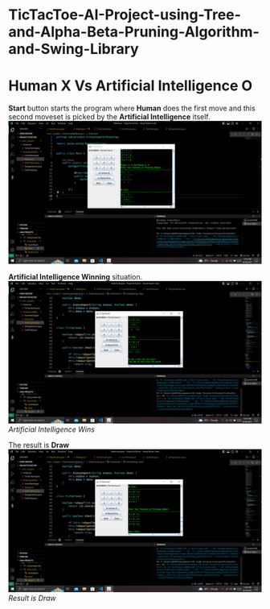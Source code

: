 # TicTacToe-AI-Project-using-Tree-and-Alpha-Beta-Pruning-Algorithm-and-Swing-Library

# Human X Vs Artificial Intelligence O 
**Start** button starts the program where **Human** does the first move and this second moveset is picked by the **Artificial Intelligence** itself.
![](Screenshots/1.png)

**Artificial Intelligence Winning** situation.
![](Screenshots/2.png)
_Artificial Intelligence Wins_

The result is **Draw**
![](Screenshots/3.png)
_Result is Draw_

